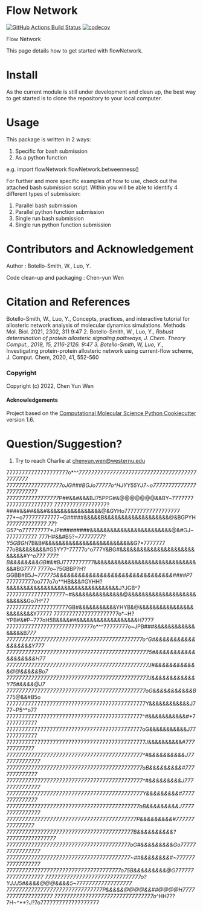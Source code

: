 Flow Network
==============================
[//]: # (Badges)
[![GitHub Actions Build Status](https://github.com/REPLACE_WITH_OWNER_ACCOUNT/flowNetwork/workflows/CI/badge.svg)](https://github.com/REPLACE_WITH_OWNER_ACCOUNT/flowNetwork/actions?query=workflow%3ACI)
[![codecov](https://codecov.io/gh/REPLACE_WITH_OWNER_ACCOUNT/flowNetwork/branch/master/graph/badge.svg)](https://codecov.io/gh/REPLACE_WITH_OWNER_ACCOUNT/flowNetwork/branch/master)


Flow Network

This page details how to get started with flowNetwork.

Install
=======
As the current module is still under development and clean up, the best way to get started is to clone the repository to your local computer. 


Usage 
=====
This package is written in 2 ways:
   1. Specific for bash submission
   2. As a python function

e.g.
import flowNetwork
flowNetwork.betweenness()

For further and more specific examples of how to use, check out the attached bash submission script. Within you will be able to identify 4 different types of submission:
   1. Parallel bash submission
   2. Parallel python function submission
   3. Single run bash submission
   4. Single run python function submission

Contributors and Acknowledgement
================================
Author : Botello-Smith, W., Luo, Y.

Code clean-up and packaging : Chen-yun Wen

Citation and References
=======================
Botello-Smith, W., Luo, Y., Concepts, practices, and interactive tutorial for allosteric network analysis of molecular dynamics simulations. Methods Mol. Biol. 2021, 2302, 311
9:47
2. Botello-Smith, W., Luo, Y.*, Robust determination of protein allosteric signaling pathways, J. Chem. Theory Comput., 2019, 15, 2116-2126.
9:47
3. Botello-Smith, W, Luo, Y.*, Investigating protein-protein allosteric network using current-flow scheme, J. Comput. Chem, 2020, 41, 552-560


### Copyright

Copyright (c) 2022, Chen Yun Wen


#### Acknowledgements
 
Project based on the 
[Computational Molecular Science Python Cookiecutter](https://github.com/molssi/cookiecutter-cms) version 1.6.


Question/Suggestion?
====================
   1. Try to reach Charlie at chenyun.wen@westernu.edu




77777777777777777777o*^^*777777777777777777777777777777777777777777777
777777777777777777oJG###BGJo77777o^HJYY55YJ7~o777777777777777777777777
77777777777777777*P##&&#&&&BJ75PPG#&@@@@@@@&&BY~7777777777777777777777
77777777777777777?####&&##&&&#&&&&&&&&&&&&&&&&@&GYHo777777777777777777
77*~o777777777777~G#####&&&&&B&&&&&&&&&&&&&&&&&&&@&BGPYH*7777777777777
77*?G57^o777777777*JP#########&&&&&&&&&&&&&&&&&&&&&&&&@&#GJ~7777777777
777H#&&#B5?~*77777777?Y5GBGH*7B&B#&&&&&&&&&&&&&&&&&&&&&&&&&&G?*7777777
77oB&&&&&&&&#G5YY7^77777o^o777Y&BG#&&&&&&&&&&&&&&&&&&&&&&&&&&&#Y^*o777
777?B&&&&&&&&GB#&#BJ*7777777777&&&&&&&&&&&&&&&&&&&&&&&&&&&&&&&&#BG7777
7777o~?5GBBP?H?GGBB#B5J~*777775&&&&&&&&&&&&&&&&&&&&&&&&&&&&&&&&####P*7
777777777oo777o7o**HB&&&#GYHH?&&&&&&&&&&&&&&&&&&&&&&&&&&&&&&&&&J?JGB^7
7777777777777777777~#&&&&&&&&&&&&&&&@&&&&&&&&&&&&&&&&&&&&&&&&&&Go7H^77
77777777777777777777GB#&&&&&&&&&&&YHYB&@&&&&&&&&&&&&&&&&&&&&&&&&Y77777
777777777777777777777o*~H?YPB#&#P~777oH5B&&&&##&&&&&&&&&&&&&&&&&&H7777
7777777777777777777777777777o*^^77777777o~JPB###&&&&&&&&&&&&&&&&&B*777
77777777777777777777777777777777777777777777o^G#&&&&&&&&&&&&&&&&&&Y777
77777777777777777777777777777777777777777777775#&&&&&&&&&&&&&&&&&&&H77
7777777777777777777777777777777777777777777777J#&&&&&&&&&&&&@@&&&&&Bo7
7777777777777777777777777777777777777777777777J&&&&&&&&&&&&Y75#&&&&@J7
777777777777777777777777777777777777777777777oG&&&&&&&&&&&B*775@&&#B5o
777777777777777777777777777777777777777777777Y&&&&&&&&&&&&J777~P5^*o77
77777777777777777777777777777777777777777777^#&&&&&&&&&&&#*77777777777
77777777777777777777777777777777777777777777oG&&&&&&&&&&&J777777777777
777777777777777777777777777777777777777777777J&&&&&&&&&&#*777777777777
77777777777777777777777777777777777777777777^#&&&&&&&&&&J7777777777777
77777777777777777777777777777777777777777777oB&&&&&&&&&#*7777777777777
77777777777777777777777777777777777777777777^#&&&&&&&&&J77777777777777
77777777777777777777777777777777777777777777Y&&&&&&&&&#*77777777777777
7777777777777777777777777777777777777777777oB&&&&&&&&&J777777777777777
777777777777777777777777777777777777777777*P&&&&&&&&&#*777777777777777
77777777777777777777777777777777777777777*B&&&&&&&&&&?7777777777777777
7777777777777777777777777777777777777777oG#&&&&&&&&&Go7777777777777777
7777777777777777777777777777777777777777~##&&&&&&&&#~77777777777777777
7777777777777777777777777777777777777o75B&&&&&&&&&@G777777777777777777
7777777777777777777777777777777o?YJJJ5#&&&&@@@&&&&5~777777777777777777
7777777777777777777777777777777*P&&&&&@@@@&&##@@@@H7777777777777777777
77777777777777777777777777777777o*^HH7??7H~^**?J?7o7777777777777777777

